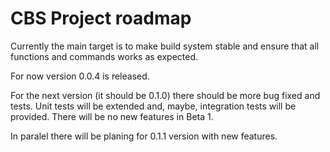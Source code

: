 # CBS Project roadmap

Currently the main target is to make build system stable and ensure that all functions and commands works as expected.

For now version 0.0.4 is released. 

For the next version (it should be 0.1.0) there should be more bug fixed and tests. Unit tests will be extended and, maybe, integration tests will be provided. There will be no new features in Beta 1. 

In paralel there will be planing for 0.1.1 version with new features. 